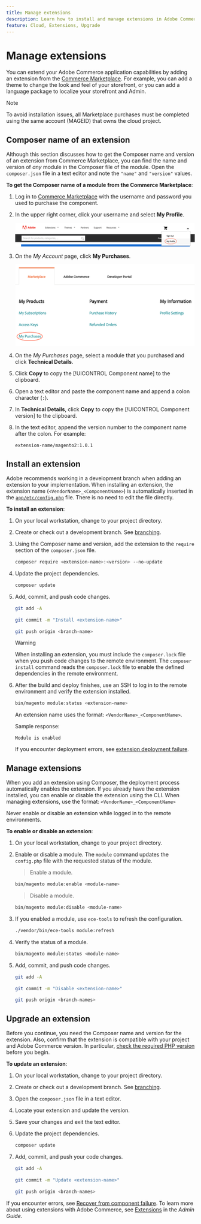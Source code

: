```yaml
---
title: Manage extensions
description: Learn how to install and manage extensions in Adobe Commerce on cloud infrastructure.
feature: Cloud, Extensions, Upgrade
---
```

# Manage extensions

You can extend your Adobe Commerce application capabilities by adding an extension from the [Commerce Marketplace](https://marketplace.magento.com). For example, you can add a theme to change the look and feel of your storefront, or you can add a language package to localize your storefront and Admin.

>[!NOTE]
>
>To avoid installation issues, all Marketplace purchases must be completed using the same account (MAGEID) that owns the cloud project.

## Composer name of an extension

Although this section discusses how to get the Composer name and version of an extension from Commerce Marketplace, you can find the name and version of _any_ module in the Composer file of the module. Open the `composer.json` file in a text editor and note the `"name"` and `"version"` values.

**To get the Composer name of a module from the Commerce Marketplace**:

1. Log in to [Commerce Marketplace](https://marketplace.magento.com) with the username and password you used to purchase the component.

1. In the upper right corner, click your username and select **My Profile**.

   ![Access your Marketplace account](../../assets/marketplace/my-profile.png)

1. On the _My Account_ page, click **My Purchases**.

   ![Marketplace purchase history](../../assets/marketplace/my-purchases.png)

1. On the _My Purchases_ page, select a module that you purchased and click **Technical Details**.

1. Click **Copy** to copy the [!UICONTROL Component name] to the clipboard.

1. Open a text editor and paste the component name and append a colon character (`:`).

1. In **Technical Details**, click **Copy** to copy the [!UICONTROL Component version] to the clipboard.

1. In the text editor, append the version number to the component name after the colon. For example:

   ```text
   extension-name/magento2:1.0.1
   ```

## Install an extension

Adobe recommends working in a development branch when adding an extension to your implementation. When installing an extension, the extension name (`<VendorName>_<ComponentName>`) is automatically inserted in the [`app/etc/config.php`](https://experienceleague.adobe.com/docs/commerce-operations/configuration-guide/files/deployment-files.html) file. There is no need to edit the file directly.

**To install an extension**:

1. On your local workstation, change to your project directory.

1. Create or check out a development branch. See [branching](../development/cli-branches.md).

1. Using the Composer name and version, add the extension to the `require` section of the `composer.json` file.

   ```bash
   composer require <extension-name>:<version> --no-update
   ```

1. Update the project dependencies.

   ```bash
   composer update
   ```

1. Add, commit, and push code changes.

   ```bash
   git add -A
   ```

   ```bash
   git commit -m "Install <extension-name>"
   ```

   ```bash
   git push origin <branch-name>
   ```

   >[!WARNING]
   >
   >When installing an extension, you must include the `composer.lock` file when you push code changes to the remote environment. The `composer install` command reads the `composer.lock` file to enable the defined dependencies in the remote environment.

1. After the build and deploy finishes, use an SSH to log in to the remote environment and verify the extension installed.

   ```bash
   bin/magento module:status <extension-name>
   ```

   An extension name uses the format: `<VendorName>_<ComponentName>`.

   Sample response:

   ```
   Module is enabled
   ```

   If you encounter deployment errors, see [extension deployment failure](../deploy/recover-failed-deployment.md).

## Manage extensions

When you add an extension using Composer, the deployment process automatically enables the extension. If you already have the extension installed, you can enable or disable the extension using the CLI. When managing extensions, use the format: `<VendorName>_<ComponentName>`

Never enable or disable an extension while logged in to the remote environments.

**To enable or disable an extension**:

1. On your local workstation, change to your project directory.

1. Enable or disable a module. The `module` command updates the `config.php` file with the requested status of the module.

   >Enable a module.

   ```bash
   bin/magento module:enable <module-name>
   ```

   >Disable a module.

   ```bash
   bin/magento module:disable <module-name>
   ```

1. If you enabled a module, use `ece-tools` to refresh the configuration.

   ```bash
   ./vendor/bin/ece-tools module:refresh
   ```

1. Verify the status of a module.

   ```bash
   bin/magento module:status <module-name>
   ```

1. Add, commit, and push code changes.

   ```bash
   git add -A
   ```

   ```bash
   git commit -m "Disable <extension-name>"
   ```

   ```bash
   git push origin <branch-names>
   ```

## Upgrade an extension

Before you continue, you need the Composer name and version for the extension. Also, confirm that the extension is compatible with your project and Adobe Commerce version. In particular, [check the required PHP version](https://experienceleague.adobe.com/docs/commerce-operations/installation-guide/system-requirements.html) before you begin.

**To update an extension**:

1. On your local workstation, change to your project directory.

1. Create or check out a development branch. See [branching](../development/cli-branches.md).

1. Open the `composer.json` file in a text editor.

1. Locate your extension and update the version.

1. Save your changes and exit the text editor.

1. Update the project dependencies.

   ```bash
   composer update
   ```

1. Add, commit, and push your code changes.

   ```bash
   git add -A
   ```

   ```bash
   git commit -m "Update <extension-name>"
   ```

   ```bash
   git push origin <branch-names>
   ```

If you encounter errors, see [Recover from component failure](../deploy/recover-failed-deployment.md). To learn more about using extensions with Adobe Commerce, see [Extensions](https://experienceleague.adobe.com/docs/commerce-admin/start/resources/extensions.html) in the _Admin Guide_.
